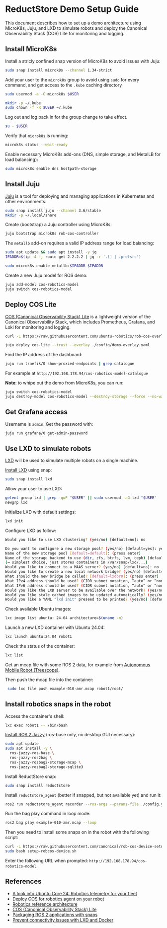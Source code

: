 # ReductStore Demo Setup Guide

This document describes how to set up a demo architecture using MicroK8s, Juju, and LXD to simulate robots and deploy the Canonical Observability Stack (COS) Lite for monitoring and logging.


## Install MicroK8s

Install a stricly confined snap version of MicroK8s to avoid issues with Juju:

```bash
sudo snap install microk8s --channel 1.34-strict
```

Add your user to the `microk8s` group to avoid using `sudo` for every command, and get access to the `.kube` caching directory

```bash
sudo usermod -a -G microk8s $USER

mkdir -p ~/.kube
sudo chown -f -R $USER ~/.kube
```

Log out and log back in for the group change to take effect.

```bash
su - $USER
```

Verify that `microk8s` is running:

```bash
microk8s status --wait-ready
```

Enable necessary MicroK8s add-ons (DNS, simple storage, and MetalLB for load balancing):

```bash
sudo microk8s enable dns hostpath-storage
```

## Install Juju

[Juju](https://juju.is/docs/installing) is a tool for deploying and managing applications in Kubernetes and other environments.

```bash
sudo snap install juju --channel 3.6/stable
mkdir -p ~/.local/share
```

Create (bootstrap) a Juju controller using MicroK8s:

```bash
juju bootstrap microk8s rob-cos-controller
```

The `metallb` add-on requires a valid IP address range for load balancing:

```bash
sudo apt update && sudo apt install -y jq
IPADDR=$(ip -4 -j route get 2.2.2.2 | jq -r '.[] | .prefsrc')

sudo microk8s enable metallb:$IPADDR-$IPADDR
```

Create a new Juju model for ROS demo:

```bash
juju add-model cos-robotics-model
juju switch cos-robotics-model
```

## Deploy COS Lite

[COS (Canonical Observability Stack) Lite](https://charmhub.io/topics/canonical-observability-stack/editions/lite) is a lightweight version of the Canonical Observability Stack, which includes Prometheus, Grafana, and Loki for monitoring and logging.

```bash
curl -L https://raw.githubusercontent.com/ubuntu-robotics/rob-cos-overlay/main/robotics-overlay.yaml -O

juju deploy cos-lite --trust --overlay ./config/demo-overlay.yaml
```

Find the IP address of the dashboard:

```bash
juju run traefik/0 show-proxied-endpoints | grep catalogue
```

For example at `http://192.168.178.94/cos-robotics-model-catalogue`

**Note**: to whipe out the demo from MicroK8s, you can run:

```bash
juju switch cos-robotics-model
juju destroy-model cos-robotics-model --destroy-storage --force --no-wait
```

## Get Grafana access

Username is `admin`. Get the password with:

```bash
juju run grafana/0 get-admin-password
```

## Use LXD to simulate robots

[LXD](https://canonical.com/lxd) will be used to simulate multiple robots on a single machine.

[Install LXD](https://documentation.ubuntu.com/lxd/latest/installing/) using snap:

```bash
sudo snap install lxd
```

Allow your user to use LXD:

```bash
getent group lxd | grep -qwF "$USER" || sudo usermod -aG lxd "$USER"
newgrp lxd
```

Initialize LXD with default settings:

```bash
lxd init
```

Configure LXD as follow:

```bash
Would you like to use LXD clustering? (yes/no) [default=no]: no

Do you want to configure a new storage pool? (yes/no) [default=yes]: yes
Name of the new storage pool [default=default]: (press enter)
Name of the storage backend to use (dir, zfs, btrfs, lvm, ceph) [default=zfs]: dir
(→ simplest choice, just stores containers in /var/snap/lxd/...)
Would you like to connect to a MAAS server? (yes/no) [default=no]: no
Would you like to create a new local network bridge? (yes/no) [default=yes]: yes
What should the new bridge be called? [default=lxdbr0]: (press enter)
What IPv4 address should be used? (CIDR subnet notation, “auto” or “none”) [default=auto]: auto
What IPv6 address should be used? (CIDR subnet notation, “auto” or “none”) [default=auto]: auto
Would you like the LXD server to be available over the network? (yes/no) [default=no]: no
Would you like stale cached images to be updated automatically? (yes/no) [default=yes]: yes
Would you like a YAML "lxd init" preseed to be printed? (yes/no) [default=no]: no
```

Check available Ubuntu images:

```bash
lxc image list ubuntu: 24.04 architecture=$(uname -m)
```

Launch a new LXD container with Ubuntu 24.04:

```bash
lxc launch ubuntu:24.04 robot1
```

Check the status of the container:

```bash
lxc list
```

Get an mcap file with some ROS 2 data, for example from [Autonomous Mobile Robot (Treescope)](https://foxglove.dev/examples).

Then push the mcap file into the container:

```bash
 sudo lxc file push example-010-amr.mcap robot1/root/
```

## Install robotics snaps in the robot


Access the container's shell:

```bash
lxc exec robot1 -- /bin/bash
``` 

[Install ROS 2 Jazzy](https://docs.ros.org/en/jazzy/Installation/Alternatives/Ubuntu-Development-Setup.html) (ros-base only, no desktop GUI necessary):

```bash
sudo apt update
sudo apt install -y \
  ros-jazzy-ros-base \
  ros-jazzy-ros2bag \
  ros-jazzy-rosbag2-storage-mcap \
  ros-jazzy-rosbag2-storage-sqlite3
```

Install ReductStore snap:

```bash
sudo snap install reductstore
```

Install `reductstore_agent` (better if snapped, but not available yet) and run it:

```bash
ros2 run reductstore_agent recorder --ros-args --params-file ./config.yaml
```

Run the bag play command in loop mode:

```bash
ros2 bag play example-010-amr.mcap --loop
```

Then you need to install some snaps on in the robot with the following script:

```bash
curl -L https://raw.githubusercontent.com/canonical/rob-cos-device-setup/main/setup-robcos-device.sh -O
sudo bash setup-robcos-device.sh
```

Enter the following URL when prompted: `http://192.168.178.94/cos-robotics-model`.

## References

- [A look into Ubuntu Core 24: Robotics telemetry for your fleet](https://ubuntu.com/blog/ubuntu-core-24-robotics-telemetry)
- [Deploy COS for robotics agent on your robot](https://canonical-robotics.readthedocs-hosted.com/en/latest/tutorials/observability/deploy-cos-for-robotics-agent-on-your-robot/)
- [Robotics reference architecture](https://canonical-robotics.readthedocs-hosted.com/en/latest/references/ref_architecture/reference_architecture/)
- [COS (Canonical Observability Stack) Lite](https://charmhub.io/topics/canonical-observability-stack/editions/lite)
- [Packaging ROS 2 applications with snaps](https://canonical-robotics.readthedocs-hosted.com/en/latest/tutorials/)
- [Prevent connectivity issues with LXD and Docker](https://documentation.ubuntu.com/lxd/latest/howto/network_bridge_firewalld/#prevent-connectivity-issues-with-lxd-and-docker)